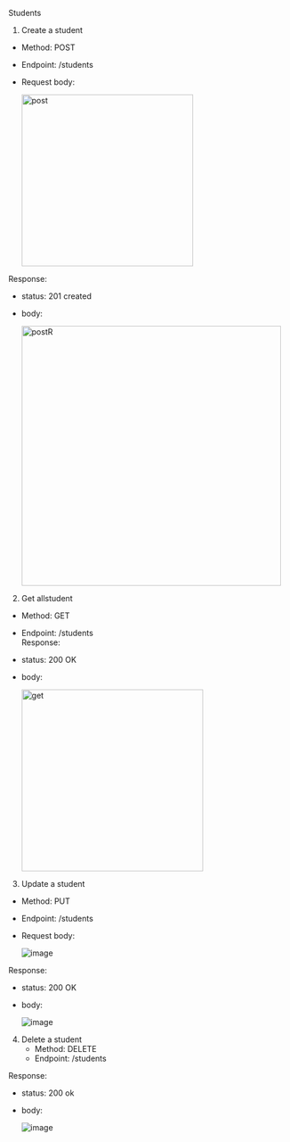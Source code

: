 Students
1. Create a student
  - Method: POST
  - Endpoint: /students
  - Request body:
    
    <img width="308" alt="post" src="https://github.com/user-attachments/assets/2a127bf2-d0f2-4ecd-839f-61a626f0da72" />
    
Response:
  - status: 201 created
  - body:
    
    <img width="466" alt="postR" src="https://github.com/user-attachments/assets/5d61281c-1ef4-4a6d-8011-006e1cb5dc45" />




2. Get allstudent
  - Method: GET
  - Endpoint: /students  
  Response:
  - status: 200 OK
  - body:
    
    <img width="326" alt="get" src="https://github.com/user-attachments/assets/54a6593a-2dca-4e89-8a63-4ef6fa04e9ea" />




3. Update a student
  - Method: PUT
  - Endpoint: /students
  - Request body:
    
    ![image](https://github.com/user-attachments/assets/cd02a1e7-4586-45fb-9872-e01e7cad7527)
    
Response:
  - status: 200 OK
  - body:
    
    ![image](https://github.com/user-attachments/assets/1a7a94b2-bd43-4be9-9d8a-c2cea82ad1fc)




4. Delete a student
   - Method: DELETE
   - Endpoint: /students

Response:
   - status: 200 ok
   - body:

     ![image](https://github.com/user-attachments/assets/99f7371e-3b54-460c-bbb6-0435dc784213)





